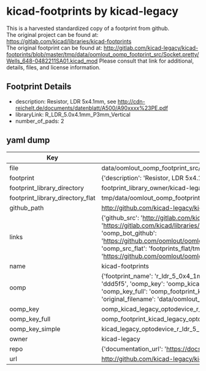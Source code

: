 # kicad-footprints by kicad-legacy  
This is a harvested standardized copy of a footprint from github.  
The original project can be found at:  
https://gitlab.com/kicad/libraries/kicad-footprints  
The original footprint can be found at:
http://gitlab.com/kicad-legacy/kicad-footprints/blob/master/tmp/data/oomlout_oomp_footprint_src/Socket.pretty/Wells_648-0482211SA01.kicad_mod
Please consult that link for additional, details, files, and license information.  
## Footprint Details
* description: Resistor, LDR 5x4.1mm, see http://cdn-reichelt.de/documents/datenblatt/A500/A90xxxx%23PE.pdf  
* libraryLink: R_LDR_5.0x4.1mm_P3mm_Vertical  
* number_of_pads: 2  
## yaml dump  
| Key | Value |  
| --- | --- |  
| file | data/oomlout_oomp_footprint_src/kicad-footprints/OptoDevice.pretty/R_LDR_5.0x4.1mm_P3mm_Vertical.kicad_mod |  
| footprint | {'description': 'Resistor, LDR 5x4.1mm, see http://cdn-reichelt.de/documents/datenblatt/A500/A90xxxx%23PE.pdf', 'libraryLink': 'R_LDR_5.0x4.1mm_P3mm_Vertical', 'number_of_pads': 2} |  
| footprint_library_directory | footprint_library_owner/kicad-legacy_kicad-footprints |  
| footprint_library_directory_flat | tmp/data/oomlout_oomp_footprint_src/footprints_flat/kicad_legacy_optodevice_r_ldr_5_0x4_1mm_p3mm_vertical/working |  
| github_path | http://github.com/kicad-legacy/kicad-footprints/blob/master/tmp/data/oomlout_oomp_footprint_src/OptoDevice.pretty/R_LDR_5.0x4.1mm_P3mm_Vertical.kicad_mod |  
| links | {'github_src': 'http://gitlab.com/kicad-legacy/kicad-footprints/blob/master/tmp/data/oomlout_oomp_footprint_src/Socket.pretty/Wells_648-0482211SA01.kicad_mod', 'github_src_repo': 'https://gitlab.com/kicad/libraries/kicad-footprints', 'oomp_bot': 'tmp/data/oomlout_oomp_footprint_src/footprints/kicad_legacy_optodevice_r_ldr_5_0x4_1mm_p3mm_vertical/working', 'oomp_bot_github': 'https://github.com/oomlout/oomlout_oomp_footprint_bot/tree/main/tmp/data/oomlout_oomp_footprint_src/footprints/kicad_legacy_optodevice_r_ldr_5_0x4_1mm_p3mm_vertical/working', 'oomp_src_flat': 'footprints_flat/tmp/data/oomlout_oomp_footprint_src/footprints_flat/kicad_legacy_optodevice_r_ldr_5_0x4_1mm_p3mm_vertical/working', 'oomp_src_flat_github': 'https://github.com/oomlout/oomlout_oomp_footprint_src/tree/main/tmp/data/oomlout_oomp_footprint_src/footprints_flat/kicad_legacy_optodevice_r_ldr_5_0x4_1mm_p3mm_vertical/working'} |  
| name | kicad-footprints |  
| oomp | {'footprint_name': 'r_ldr_5_0x4_1mm_p3mm_vertical', 'library_name': 'optodevice', 'md5': 'ddd5f53515ab558cef75b7a8081b64a7', 'md5_10': 'ddd5f53515', 'md5_5': 'ddd5f', 'md5_6': 'ddd5f5', 'oomp_key': 'oomp_kicad_legacy_optodevice_r_ldr_5_0x4_1mm_p3mm_vertical', 'oomp_key_extra': 'oomp_footprint_kicad_legacy_optodevice_r_ldr_5_0x4_1mm_p3mm_vertical', 'oomp_key_full': 'oomp_footprint_kicad_legacy_optodevice_r_ldr_5_0x4_1mm_p3mm_vertical_ddd5f5', 'oomp_key_simple': 'kicad_legacy_optodevice_r_ldr_5_0x4_1mm_p3mm_vertical', 'original_filename': 'data/oomlout_oomp_footprint_src/kicad-footprints/OptoDevice.pretty/R_LDR_5.0x4.1mm_P3mm_Vertical.kicad_mod', 'owner_name': 'kicad_legacy'} |  
| oomp_key | oomp_kicad_legacy_optodevice_r_ldr_5_0x4_1mm_p3mm_vertical |  
| oomp_key_full | oomp_footprint_kicad_legacy_optodevice_r_ldr_5_0x4_1mm_p3mm_vertical |  
| oomp_key_simple | kicad_legacy_optodevice_r_ldr_5_0x4_1mm_p3mm_vertical |  
| owner | kicad-legacy |  
| repo | {'documentation_url': 'https://docs.github.com/rest/repos/repos#get-a-repository', 'message': 'Not Found'} |  
| url | http://github.com/kicad-legacy/kicad-footprints |  


